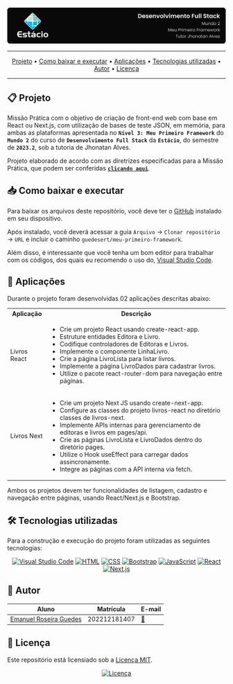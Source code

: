 ![Capa do projeto com logo da Estácio](./.github/capa.svg)

<div align="center">

---

[Projeto](#-projeto) • [Como baixar e executar](#-como-baixar-e-executar) • [Aplicações](#-aplicações) • [Tecnologias utilizadas](#-tecnologias-utilizadas) • [Autor](#-autor) • [Licença](#-licença)

---

</div>

## 📋 Projeto

Missão Prática com o objetivo de criação de front-end web com base em React ou Next.js, com utilização de bases de teste JSON, em memória, para ambas as plataformas apresentada no **`Nível 3: Meu Primeiro Framework`** do **`Mundo 2`** do curso de **`Desenvolvimento Full Stack`** da **`Estácio`**, do semestre de **`2023.2`**, sob a tutoria de Jhonatan Alves.

Projeto elaborado de acordo com as diretrizes especificadas para a Missão Prática, que podem ser conferidas [**`clicando aqui`**](https://sway.office.com/s/fr8v8Z3T3MACYTV1/embed).

## 📥 Como baixar e executar

Para baixar os arquivos deste repositório, você deve ter o [GitHub](https://github.com/) instalado em seu dispositivo.

Após instalado, você deverá acessar a guia `Arquivo` → `Clonar repositório` → `URL` e incluir o caminho `guedesert/meu-primeiro-framework`.

Além disso, é interessante que você tenha um bom editor para trabalhar com os códigos, dos quais eu recomendo o uso do, [Visual Studio Code](https://code.visualstudio.com/).

## 🔗 Aplicações

Durante o projeto foram desenvolvidas 02 aplicações descritas abaixo:

<table>
  <tr>
    <th>Aplicação</th>
    <th>Descrição</th>
  </tr>
  <tr>
    <td>Livros React</td>
    <td>
      <ul>
        <li>Crie um projeto React usando create-react-app.</li>
        <li>Estruture entidades Editora e Livro.</li>
        <li>Codifique controladores de Editoras e Livros.</li>
        <li>Implemente o componente LinhaLivro.</li>
        <li>Crie a página LivroLista para listar livros.</li>
        <li>Implemente a página LivroDados para cadastrar livros.</li>
        <li>Utilize o pacote react-router-dom para navegação entre páginas.</li>
      </ul>
    </td>
  </tr>
  <tr>
    <td>Livros Next</td>
    <td>
      <ul>
        <li>Crie um projeto Next JS usando create-next-app.</li>
        <li>Configure as classes do projeto livros-react no diretório classes de livros-next.</li>
        <li>Implemente APIs internas para gerenciamento de editoras e livros em pages/api.</li>
        <li>Crie as páginas LivroLista e LivroDados dentro do diretório pages.</li>
        <li>Utilize o Hook useEffect para carregar dados assincronamente.</li>
        <li>Integre as páginas com a API interna via fetch.</li>
      </ul>
    </td>
  </tr>
</table>

Ambos os projetos devem ter funcionalidades de listagem, cadastro e navegação entre páginas, usando React/Next.js e Bootstrap.

## 🛠 Tecnologias utilizadas

Para a construção e execução do projeto foram utilizadas as seguintes tecnologias:

<div align="center">

[![Visual Studio Code](https://img.shields.io/badge/-VS%20Code-007ACC?style=for-the-badge&logo=visualstudiocode&logoColor=white)](https://code.visualstudio.com/)
[![HTML](https://img.shields.io/badge/-HTML-E34F26?style=for-the-badge&logo=html5&logoColor=white)](https://html.spec.whatwg.org/multipage/)
[![CSS](https://img.shields.io/badge/-CSS-1572B6?style=for-the-badge&logo=css3&logoColor=white)](https://www.w3.org/Style/CSS/)
[![Bootstrap](https://img.shields.io/badge/-Bootstrap-7952B3?style=for-the-badge&logo=bootstrap&logoColor=white)](https://getbootstrap.com/docs/5.3/getting-started/introduction/)
[![JavaScript](https://img.shields.io/badge/-JavaScript-F7DF1E?style=for-the-badge&logo=javascript&logoColor=black)](https://developer.mozilla.org/pt-BR/docs/Web/JavaScript) [![React](https://img.shields.io/badge/-React-61DAFB?style=for-the-badge&logo=react&logoColor=black)](https://react.dev/learn) [![Next.js](https://img.shields.io/badge/-Next.js-000000?style=for-the-badge&logo=nextdotjs&logoColor=white)](https://react.dev/learn)

</div>

## 👥 Autor

| Aluno                                                  | Matrícula    | E-mail                                          |
| ------------------------------------------------------ | ------------ | ----------------------------------------------- |
| [Emanuel Roseira Guedes](https://github.com/guedesert) | 202212181407 | [📧](mailto:202212181407@alunos.estacio.br) |

## 📃 Licença

Este repositório está licensiado sob a [Licença MIT](./LICENSE).

<div align=center>

[![Licença](https://img.shields.io/github/license/guedesert/meu-primeiro-framework?style=for-the-badge&color=blue&label=licença)](./LICENSE)

</div>
